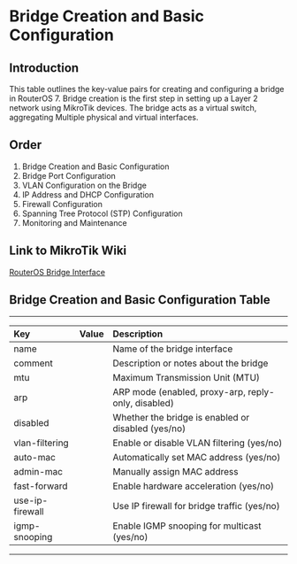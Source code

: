 # Bridge Creation and Basic Configuration

## Introduction

This table outlines the key-value pairs for creating and configuring a bridge in RouterOS 7. Bridge creation is the
first step in setting up a Layer 2 network using MikroTik devices. The bridge acts as a virtual switch, aggregating
Multiple physical and virtual interfaces.

## Order

1. Bridge Creation and Basic Configuration
2. Bridge Port Configuration
3. VLAN Configuration on the Bridge
4. IP Address and DHCP Configuration
5. Firewall Configuration
6. Spanning Tree Protocol (STP) Configuration
7. Monitoring and Maintenance

## Link to MikroTik Wiki

[RouterOS Bridge Interface](https://wiki.mikrotik.com/wiki/Manual:Bridge)

## Bridge Creation and Basic Configuration Table

---

| Key             | Value | Description                                         |
| :-------------- | :---- | :-------------------------------------------------- |
| name            |       | Name of the bridge interface                        |
| comment         |       | Description or notes about the bridge               |
| mtu             |       | Maximum Transmission Unit (MTU)                     |
| arp             |       | ARP mode (enabled, proxy-arp, reply-only, disabled) |
| disabled        |       | Whether the bridge is enabled or disabled (yes/no)  |
| vlan-filtering  |       | Enable or disable VLAN filtering (yes/no)           |
| auto-mac        |       | Automatically set MAC address (yes/no)              |
| admin-mac       |       | Manually assign MAC address                         |
| fast-forward    |       | Enable hardware acceleration (yes/no)               |
| use-ip-firewall |       | Use IP firewall for bridge traffic (yes/no)         |
| igmp-snooping   |       | Enable IGMP snooping for multicast (yes/no)         |

---
